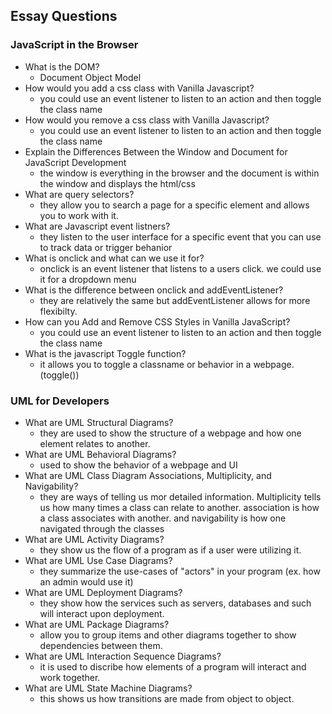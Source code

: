 ## Essay Questions
### JavaScript in the Browser
- What is the DOM?
  - Document Object Model
- How would you add a css class with Vanilla Javascript?
  - you could use an event listener to listen to an action and then toggle the class name
- How would you remove a css class with Vanilla Javascript?
  - you could use an event listener to listen to an action and then toggle the class name
- Explain the Differences Between the Window and Document for JavaScript Development
  - the window is everything in the browser and the document is within the window and displays the html/css
- What are query selectors?
  - they allow you to search a page for a specific element and allows you to work with it.
- What are Javascript event listners?
  - they listen to the user interface for a specific event that you can use to track data or trigger behanior
- What is onclick and what can we use it for?
  - onclick is an event listener that listens to a users click. we could use it for a dropdown menu
- What is the difference between onclick and addEventListener?
  - they are relatively the same but addEventListener allows for more flexibilty.
- How can you Add and Remove CSS Styles in Vanilla JavaScript?
  - you could use an event listener to listen to an action and then toggle the class name
- What is the javascript Toggle function?
  - it allows you to toggle a classname or behavior in a webpage. (toggle())
### UML for Developers
- What are UML Structural Diagrams?
  - they are used to show the structure of a webpage and how one element relates to another.
- What are UML Behavioral Diagrams?
  - used to show the behavior of a webpage and UI
- What are UML Class Diagram Associations, Multiplicity, and Navigability?
  - they are ways of telling us mor detailed information. Multiplicity tells us how many times a class can relate to another. association is how a class associates with another. and navigability is how one navigated through the classes
- What are UML Activity Diagrams?
  - they show us the flow of a program as if a user were utilizing it.
- What are UML Use Case Diagrams?
  - they summarize the use-cases of "actors" in your program (ex. how an admin would use it)
- What are UML Deployment Diagrams?
  - they show how the services such as servers, databases and such will interact upon deployment.
- What are UML Package Diagrams?
  - allow you to group items and other diagrams together to show dependencies between them.
- What are UML Interaction Sequence Diagrams?
  - it is used to discribe how elements of a program will interact and work together.
- What are UML State Machine Diagrams?
  - this shows us how transitions are made from object to object.